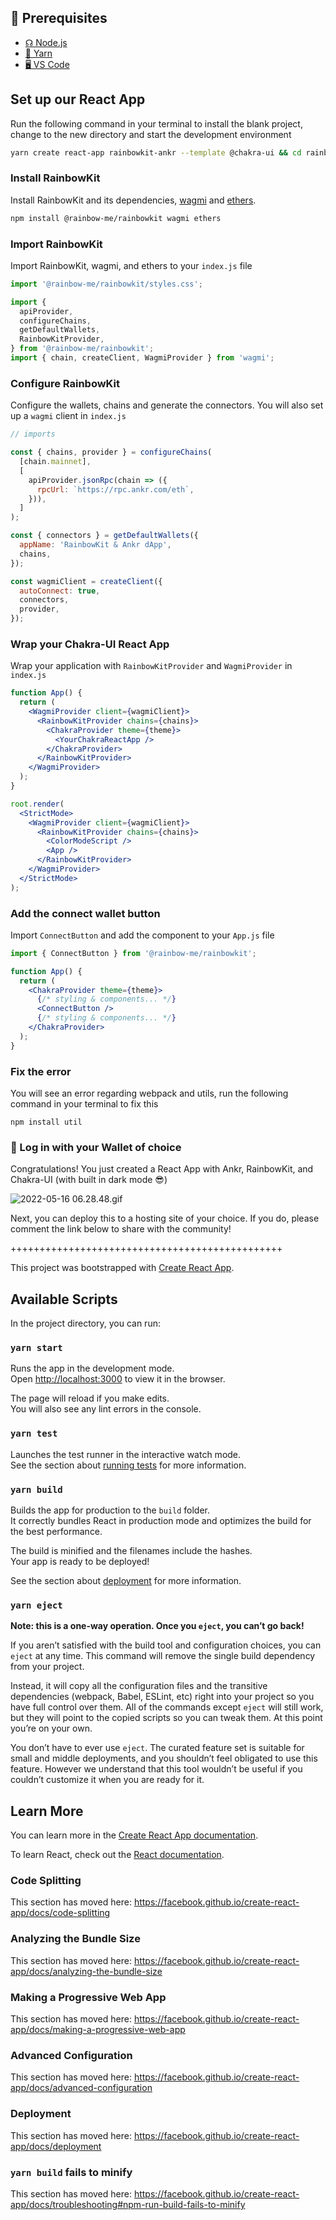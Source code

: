 ## 🧱 Prerequisites

- [☊ Node.js](https://nodejs.dev/download/)
- [🧵 Yarn](https://classic.yarnpkg.com/lang/en/docs/install/#mac-stable)
- [🖥 VS Code](https://code.visualstudio.com/Download)

## Set up our React App

Run the following command in your terminal to install the blank project, change to the new directory and start the development environment

```bash
yarn create react-app rainbowkit-ankr --template @chakra-ui && cd rainbowkit-ankr && yarn start
```

### Install RainbowKit

Install RainbowKit and its dependencies, [wagmi](https://wagmi-xyz.vercel.app/) and [ethers](https://docs.ethers.io/).

```bash
npm install @rainbow-me/rainbowkit wagmi ethers
```

### Import RainbowKit

Import RainbowKit, wagmi, and ethers to your `index.js` file

```jsx
import '@rainbow-me/rainbowkit/styles.css';

import {
  apiProvider,
  configureChains,
  getDefaultWallets,
  RainbowKitProvider,
} from '@rainbow-me/rainbowkit';
import { chain, createClient, WagmiProvider } from 'wagmi';
```

### Configure RainbowKit

Configure the wallets, chains and generate the connectors. You will also set up a `wagmi` client in `index.js`

```jsx
// imports

const { chains, provider } = configureChains(
  [chain.mainnet],
  [
    apiProvider.jsonRpc(chain => ({
      rpcUrl: `https://rpc.ankr.com/eth`,
    })),
  ]
);

const { connectors } = getDefaultWallets({
  appName: 'RainbowKit & Ankr dApp',
  chains,
});

const wagmiClient = createClient({
  autoConnect: true,
  connectors,
  provider,
});
```

### Wrap your Chakra-UI React App

Wrap your application with `RainbowKitProvider` and `WagmiProvider` in `index.js`

```jsx
function App() {
  return (
    <WagmiProvider client={wagmiClient}>
      <RainbowKitProvider chains={chains}>
        <ChakraProvider theme={theme}>
          <YourChakraReactApp />
        </ChakraProvider>
      </RainbowKitProvider>
    </WagmiProvider>
  );
}

root.render(
  <StrictMode>
    <WagmiProvider client={wagmiClient}>
      <RainbowKitProvider chains={chains}>
        <ColorModeScript />
        <App />
      </RainbowKitProvider>
    </WagmiProvider>
  </StrictMode>
);
```

### Add the connect wallet button

Import `ConnectButton` and add the component to your `App.js` file

```jsx
import { ConnectButton } from '@rainbow-me/rainbowkit';

function App() {
  return (
    <ChakraProvider theme={theme}>
      {/* styling & components... */}
      <ConnectButton />
      {/* styling & components... */}
    </ChakraProvider>
  );
}
```

### Fix the error

You will see an error regarding webpack and utils, run the following command in your terminal to fix this

```
npm install util
```

### 🎉 Log in with your Wallet of choice

Congratulations! You just created a React App with Ankr, RainbowKit, and Chakra-UI (with built in dark mode 😎)

![2022-05-16 06.28.48.gif](https://ipfs.io/ipfs/bafybeibwizmd2xnhbugx5sevbkeergw23spchc6sqzqvlmpulkgqtchdqu/2022-05-16%2006.28.48.gif)

Next, you can deploy this to a hosting site of your choice. If you do, please comment the link below to share with the community!

+++++++++++++++++++++++++++++++++++++++++++++++

This project was bootstrapped with [Create React App](https://github.com/facebook/create-react-app).

## Available Scripts

In the project directory, you can run:

### `yarn start`

Runs the app in the development mode.<br />
Open [http://localhost:3000](http://localhost:3000) to view it in the browser.

The page will reload if you make edits.<br />
You will also see any lint errors in the console.

### `yarn test`

Launches the test runner in the interactive watch mode.<br />
See the section about [running tests](https://facebook.github.io/create-react-app/docs/running-tests) for more information.

### `yarn build`

Builds the app for production to the `build` folder.<br />
It correctly bundles React in production mode and optimizes the build for the best performance.

The build is minified and the filenames include the hashes.<br />
Your app is ready to be deployed!

See the section about [deployment](https://facebook.github.io/create-react-app/docs/deployment) for more information.

### `yarn eject`

**Note: this is a one-way operation. Once you `eject`, you can’t go back!**

If you aren’t satisfied with the build tool and configuration choices, you can `eject` at any time. This command will remove the single build dependency from your project.

Instead, it will copy all the configuration files and the transitive dependencies (webpack, Babel, ESLint, etc) right into your project so you have full control over them. All of the commands except `eject` will still work, but they will point to the copied scripts so you can tweak them. At this point you’re on your own.

You don’t have to ever use `eject`. The curated feature set is suitable for small and middle deployments, and you shouldn’t feel obligated to use this feature. However we understand that this tool wouldn’t be useful if you couldn’t customize it when you are ready for it.

## Learn More

You can learn more in the [Create React App documentation](https://facebook.github.io/create-react-app/docs/getting-started).

To learn React, check out the [React documentation](https://reactjs.org/).

### Code Splitting

This section has moved here: https://facebook.github.io/create-react-app/docs/code-splitting

### Analyzing the Bundle Size

This section has moved here: https://facebook.github.io/create-react-app/docs/analyzing-the-bundle-size

### Making a Progressive Web App

This section has moved here: https://facebook.github.io/create-react-app/docs/making-a-progressive-web-app

### Advanced Configuration

This section has moved here: https://facebook.github.io/create-react-app/docs/advanced-configuration

### Deployment

This section has moved here: https://facebook.github.io/create-react-app/docs/deployment

### `yarn build` fails to minify

This section has moved here: https://facebook.github.io/create-react-app/docs/troubleshooting#npm-run-build-fails-to-minify
